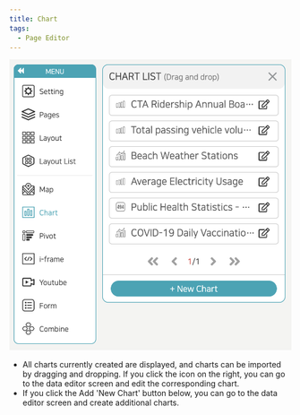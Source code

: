 ```yaml
---
title: Chart
tags:
  - Page Editor
---
```


![Pages editor Chart](./64.png)
- All charts currently created are displayed, and charts can be imported by dragging and dropping. If you click the icon on the right, you can go to the data editor screen and edit the corresponding chart.
- If you click the Add 'New Chart' button below, you can go to the data editor screen and create additional charts.
<br/><br/>